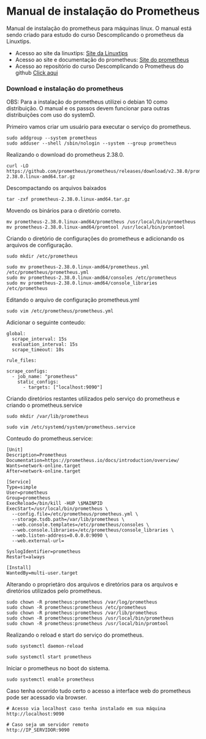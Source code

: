 # Manual de instalação do Prometheus

Manual de instalação do prometheus para máquinas linux. O manual está sendo criado para estudo do curso Descomplicando o prometheus da Linuxtips.

* Acesso ao site da linuxtips: [Site da Linuxtips](https://www.linuxtips.io/)
* Acesso ao site e documentação do prometheus: [Site do prometheus](https://prometheus.io)
* Acesso ao repositório do curso Descomplicando o Prometheus do github [Click aqui](https://github.com/badtuxx/DescomplicandoPrometheus)



### Download e instalação do prometheus

OBS: Para a instalação do prometheus utilizei o debian 10 como distribuição. O manual e os passos devem funcionar para outras distribuições com uso do systemD.

Primeiro vamos criar um usuário para executar o serviço do prometheus.
```
sudo addgroup --system prometheus
sudo adduser --shell /sbin/nologin --system --group prometheus
```

Realizando o download do prometheus 2.38.0.
```
curl -LO https://github.com/prometheus/prometheus/releases/download/v2.38.0/prometheus-2.38.0.linux-amd64.tar.gz
```

Descompactando os arquivos baixados
```
tar -zxf prometheus-2.38.0.linux-amd64.tar.gz
```

Movendo os binários para o diretório correto.
```
mv prometheus-2.38.0.linux-amd64/prometheus /usr/local/bin/prometheus
mv prometheus-2.38.0.linux-amd64/promtool /usr/local/bin/promtool
```

Criando o diretório de configurações do prometheus e adicionando os arquivos de configuração.
```
sudo mkdir /etc/prometheus

sudo mv prometheus-2.38.0.linux-amd64/prometheus.yml /etc/prometheus/prometheus.yml
sudo mv prometheus-2.38.0.linux-amd64/consoles /etc/prometheus
sudo mv prometheus-2.38.0.linux-amd64/console_libraries /etc/prometheus
```

Editando o arquivo de configuração prometheus.yml
```
sudo vim /etc/prometheus/prometheus.yml
```

Adicionar o seguinte conteudo:
```
global:
  scrape_interval: 15s
  evaluation_interval: 15s
  scrape_timeout: 10s
  
rule_files:

scrape_configs:
  - job_name: "prometheus"
    static_configs:
      - targets: ["localhost:9090"]
```

Criando diretórios restantes utilizados pelo serviço do prometheus e criando o prometheus.service
```
sudo mkdir /var/lib/prometheus

sudo vim /etc/systemd/system/prometheus.service
```

Conteudo do prometheus.service:
```
[Unit]
Description=Prometheus
Documentation=https://prometheus.io/docs/introduction/overview/
Wants=network-online.target
After=network-online.target

[Service]
Type=simple
User=prometheus
Group=prometheus
ExecReload=/bin/kill -HUP \$MAINPID
ExecStart=/usr/local/bin/prometheus \
  --config.file=/etc/prometheus/prometheus.yml \
  --storage.tsdb.path=/var/lib/prometheus \
  --web.console.templates=/etc/prometheus/consoles \
  --web.console.libraries=/etc/prometheus/console_libraries \
  --web.listen-address=0.0.0.0:9090 \
  --web.external-url=

SyslogIdentifier=prometheus
Restart=always

[Install]
WantedBy=multi-user.target
```

Alterando o proprietáro dos arquivos e diretórios para os arquivos e diretórios utilizados pelo prometheus.
```
sudo chown -R prometheus:prometheus /var/log/prometheus
sudo chown -R prometheus:prometheus /etc/prometheus
sudo chown -R prometheus:prometheus /var/lib/prometheus
sudo chown -R prometheus:prometheus /usr/local/bin/prometheus
sudo chown -R prometheus:prometheus /usr/local/bin/promtool
```

Realizando o reload e start do serviço do prometheus.

```
sudo systemctl daemon-reload

sudo systemctl start prometheus
```

Iniciar o prometheus no boot do sistema.
```
sudo systemctl enable prometheus
```

Caso tenha ocorrido tudo certo o acesso a interface web do prometheus pode ser acessado via browser.
```
# Acesso via localhost caso tenha instalado em sua máquina
http://localhost:9090

# Caso seja um servidor remoto
http://IP_SERVIDOR:9090
```